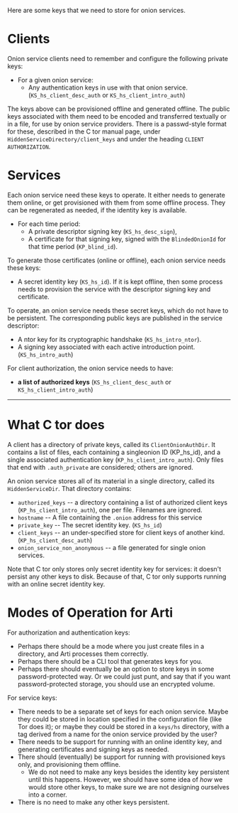Here are some keys that we need to store for onion services.


# Clients

Onion service clients need to remember and configure the following private
keys:

  * For a given onion service:
     * Any authentication keys in use with that onion
       service. (`KS_hs_client_desc_auth` or `KS_hs_client_intro_auth`)


The keys above can be provisioned offline and generated offline.
The public keys associated with them need to be encoded and transferred
textually or in a file, for use by onion service providers.
There is a passwd-style format for these, described in the C tor manual page,
under `HiddenServiceDirectory/client_keys`  and under the heading `CLIENT
AUTHORIZATION`.


# Services

Each onion service need these keys to operate.
It either needs to generate them online, or get provisioned with them from
some offline process.
They can be regenerated as needed, if the identity key is available.

  * For each time period:
    * A private descriptor signing key (`KS_hs_desc_sign`),
    * A certificate for that signing key, signed with the `BlindedOnionId`
      for that time period (`KP_blind_id`).

To generate those certificates (online or offline), each onion service needs
these keys:

  * A secret identity key (`KS_hs_id`).
    If it is kept offline, then some process needs to provision the service
    with the descriptor signing key and certificate.

To operate, an onion service needs these secret keys, which do not have to be
persistent.
The corresponding public keys are published in the service descriptor:
  * A ntor key for its cryptographic handshake (`KS_hs_intro_ntor`).
  * A signing key associated with each active introduction point.
    (`KS_hs_intro_auth`)

For client authorization, the onion service needs to have:
  * **a list of authorized keys**  (`KS_hs_client_desc_auth` or
    `KS_hs_client_intro_auth`)

----

# What C tor does

A client has a directory of private keys, called its `ClientOnionAuthDir`.
It contains a list of files, each containing a singleonion ID (KP_hs_id), and
a single associated authentication key (`KP_hs_client_intro_auth`).
Only files that end with `.auth_private` are considered; others are
ignored.


An onion service stores all of its material in a single directory, called its
`HiddenServiceDir`.  That directory contains:
  * `authorized_keys` -- a directory containing a list of authorized client
    keys (`KP_hs_client_intro_auth`), one per file. Filenames are ignored.
  * `hostname` -- A file containing the `.onion` address for this service
  * `private_key` -- The secret identity key. (`KS_hs_id`)
  * `client_keys` -- an under-specified store for client keys of another
    kind.
    (`KP_hs_client_desc_auth`)
  * `onion_service_non_anonymous` -- a file generated for single onion
    services.

Note that C tor only stores only secret identity key for services: it doesn't
persist any other keys to disk.
Because of that, C tor only supports running with an online secret identity
key.

# Modes of Operation for Arti

For authorization and authentication keys:
  * Perhaps there should be a mode where you just create files in a
    directory, and Arti processes them correctly.
  * Perhaps there should be a CLI tool that generates keys for you.
  * Perhaps there should eventually be an option to store keys in some
    password-protected way.  Or we could just punt, and say that if you want
    password-protected storage, you should use an encrypted volume.

For service keys:
  * There needs to be a separate set of keys for each onion service.
    Maybe they could be stored in location specified in the configuration
    file (like Tor does it); or maybe they could be stored in a `keys/hs`
    directory, with a tag derived from a name for the onion service provided
    by the user?
  * There needs to be support for running with an online identity key, and
    generating certificates and signing keys as needed.
  * There should (eventually) be support for running with provisioned keys
    only, and provisioning them offline.
     * We do not need to make any keys besides the identity key persistent
       until this happens.
       However, we should have some idea of _how_ we would store other keys,
       to make sure we are not designing ourselves into a corner.
  * There is no need to make any other keys persistent.


